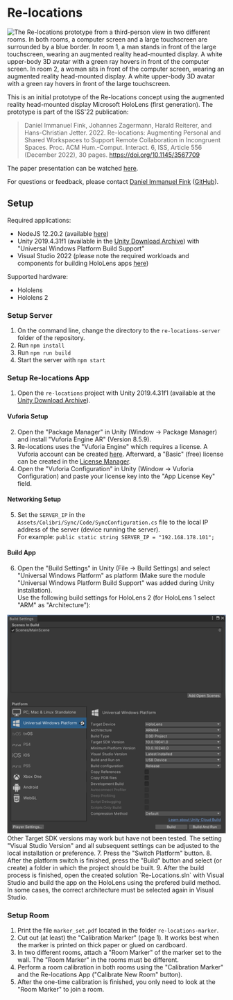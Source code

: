 # Re-locations

![The Re-locations prototype from a third-person view in two different rooms. In both rooms, a computer screen and a large touchscreen are surrounded by a blue border. In room 1, a man stands in front of the large touchscreen, wearing an augmented reality head-mounted display. A white upper-body 3D avatar with a green ray hovers in front of the computer screen. In room 2, a woman sits in front of the computer screen, wearing an augmented reality head-mounted display. A white upper-body 3D avatar with a green ray hovers in front of the large touchscreen.](/Figures/teaser.jpg)

This is an initial prototype of the Re-locations concept using the augmented reality head-mounted display Microsoft HoloLens (first generation). The prototype is part of the ISS'22 publication:

>Daniel Immanuel Fink, Johannes Zagermann, Harald Reiterer, and Hans-Christian Jetter. 2022. Re-locations: Augmenting Personal and Shared Workspaces to Support Remote Collaboration in Incongruent Spaces. Proc. ACM Hum.-Comput. Interact. 6, ISS, Article 556 (December 2022), 30 pages. https://doi.org/10.1145/3567709

The paper presentation can be watched [here](https://www.youtube.com/watch?v=GJ-7VsJO4yo).

For questions or feedback, please contact [Daniel Immanuel Fink](https://hci.uni-konstanz.de/members/research-assistants/daniel-fink/) ([GitHub](https://github.com/dunifi91)).

## Setup

Required applications:
- NodeJS 12.20.2 (available [here](https://nodejs.org/download/release/v12.20.2/))
- Unity 2019.4.31f1 (available in the [Unity Download Archive](https://unity.com/releases/editor/archive)) with "Universal Windows Platform Build Support"
- Visual Studio 2022 (please note the required workloads and components for building HoloLens apps [here](https://learn.microsoft.com/en-us/windows/mixed-reality/develop/install-the-tools))

Supported hardware:
- Hololens
- Hololens 2

### Setup Server

1. On the command line, change the directory to the `re-locations-server` folder of the repository.
2. Run `npm install`
3. Run `npm run build`
4. Start the server with `npm start`

### Setup Re-locations App

1. Open the `re-locations` project with Unity 2019.4.31f1 (available at the [Unity Download Archive](https://unity.com/releases/editor/archive)).

#### Vuforia Setup

2. Open the "Package Manager" in Unity (Window -> Package Manager) and install "Vuforia Engine AR" (Version 8.5.9).
3. Re-locations uses the "Vuforia Engine" which requires a license. A Vuforia account can be created [here](https://developer.vuforia.com/vui/auth/login). Afterward, a "Basic" (free) license can be created in the [License Manager](https://developer.vuforia.com/vui/develop/licenses).
4. Open the "Vuforia Configuration" in Unity  (Window -> Vuforia Configuration) and paste your license key into the "App License Key" field.

#### Networking Setup

5. Set the `SERVER_IP` in the `Assets/Colibri/Sync/Code/SyncConfiguration.cs` file to the local IP address of the server (device running the server).  
For example: `public static string SERVER_IP = "192.168.178.101";`

#### Build App

6. Open the "Build Settings" in Unity (File -> Build Settings) and select "Universal Windows Platform" as platform (Make sure the module "Universal Windows Platform Build Support" was added during Unity installation).  
Use the following build settings for HoloLens 2 (for HoloLens 1 select "ARM" as "Architecture"):  
<img src="./Figures/build_settings.png" alt="Unity Build Settings window. Target Device = HoloLens, Architecture = ARM64, Build Type = D3D Project, Target SDK Version = 10.0.19041.0, Minimum Platform Version = 10.0.10240.0, Visual Studio Version = Latest installed, Build and Run on = USB Device, Build configuration = Release, Copy References = false, Copy PDB files = false, Development Build = false, Compression Method = Default" style="width: 600px"/>  
Other Target SDK versions may work but have not been tested. The setting "Visual Studio Version" and all subsequent settings can be adjusted to the local installation or preference.
7. Press the "Switch Platform" button.
8. After the platform switch is finished, press the "Build" button and select (or create) a folder in which the project should be built.
9. After the build process is finished, open the created solution `Re-Locations.sln` with Visual Studio and build the app on the HoloLens using the prefered build method. In some cases, the correct architecture must be selected again in Visual Studio.

### Setup Room

1. Print the file `marker_set.pdf` located in the folder `re-locations-marker`.
2. Cut out (at least) the "Calibration Marker" (page 1). It works best when the marker is printed on thick paper or glued on cardboard.
3. In two different rooms, attach a "Room Marker" of the marker set to the wall. The "Room Marker" in the rooms must be different.
4. Perform a room calibration in both rooms using the "Calibration Marker" and the Re-locations App ("Calibrate New Room" button).
5. After the one-time calibration is finished, you only need to look at the "Room Marker" to join a room.
